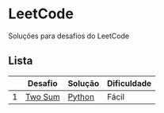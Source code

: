 # LeetCode 

Soluções para desafios do LeetCode 

## Lista 

|   | Desafio | Solução | Dificuldade |
|---| ----- | -------- | ---------- |
|1|[Two Sum](https://leetcode.com/problems/two-sum/) | [Python](./array_e_hash/) |Fácil|
